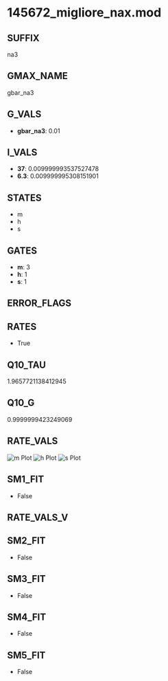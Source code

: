 # 145672_migliore_nax.mod

## SUFFIX

na3

## GMAX_NAME

gbar_na3

## G_VALS

- **gbar_na3**: 0.01

## I_VALS

- **37**: 0.009999993537527478
- **6.3**: 0.009999995308151901

## STATES

- m
- h
- s

## GATES

- **m**: 3
- **h**: 1
- **s**: 1

## ERROR_FLAGS


## RATES

- True

## Q10_TAU

1.9657721138412945

## Q10_G

0.9999999423249069

## RATE_VALS

![m Plot](/Users/pbozelos/Dropbox/icg-Chai-Panos/supermodels/output_markdown_files/Na/145672_migliore_nax.mod/images/m.png)
![h Plot](/Users/pbozelos/Dropbox/icg-Chai-Panos/supermodels/output_markdown_files/Na/145672_migliore_nax.mod/images/h.png)
![s Plot](/Users/pbozelos/Dropbox/icg-Chai-Panos/supermodels/output_markdown_files/Na/145672_migliore_nax.mod/images/s.png)

## SM1_FIT

- False

## RATE_VALS_V

## SM2_FIT

- False

## SM3_FIT

- False

## SM4_FIT

- False

## SM5_FIT

- False

